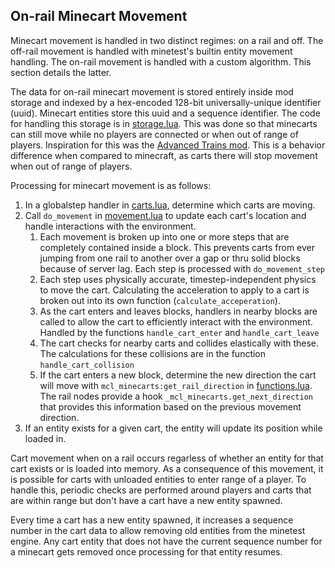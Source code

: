 
## On-rail Minecart Movement

Minecart movement is handled in two distinct regimes: on a rail and off. The
off-rail movement is handled with minetest's builtin entity movement handling.
The on-rail movement is handled with a custom algorithm. This section details
the latter.

The data for on-rail minecart movement is stored entirely inside mod storage
and indexed by a hex-encoded 128-bit universally-unique identifier (uuid). Minecart
entities store this uuid and a sequence identifier. The code for handling this
storage is in [storage.lua](./storage.lua). This was done so that minecarts can
still move while no players are connected or when out of range of players. Inspiration
for this was the [Advanced Trains mod](http://advtrains.de/). This is a behavior difference
when compared to minecraft, as carts there will stop movement when out of range of
players.

Processing for minecart movement is as follows:
1. In a globalstep handler in [carts.lua](./carts.lua), determine which carts are
   moving.
2. Call `do_movement` in [movement.lua](./movement.lua) to update
   each cart's location and handle interactions with the environment.
   1. Each movement is broken up into one or more steps that are completely
      contained inside a block. This prevents carts from ever jumping from
      one rail to another over a gap or thru solid blocks because of server
      lag. Each step is processed with `do_movement_step`
   2. Each step uses physically accurate, timestep-independent physics
      to move the cart. Calculating the acceleration to apply to a cart
      is broken out into its own function (`calculate_acceperation`).
   3. As the cart enters and leaves blocks, handlers in nearby blocks are called
      to allow the cart to efficiently interact with the environment. Handled by
      the functions `handle_cart_enter` and `handle_cart_leave`
   4. The cart checks for nearby carts and collides elastically with these. The
      calculations for these collisions are in the function `handle_cart_collision`
   5. If the cart enters a new block, determine the new direction the cart will
      move with `mcl_minecarts:get_rail_direction` in [functions.lua](./functions.lua).
      The rail nodes provide a hook `_mcl_minecarts.get_next_direction` that
      provides this information based on the previous movement direction.
3. If an entity exists for a given cart, the entity will update its position
   while loaded in.

Cart movement when on a rail occurs regarless of whether an entity for that
cart exists or is loaded into memory. As a consequence of this movement, it
is possible for carts with unloaded entities to enter range of a player.
To handle this, periodic checks are performed around players and carts that
are within range but don't have a cart have a new entity spawned.

Every time a cart has a new entity spawned, it increases a sequence number in
the cart data to allow removing old entities from the minetest engine. Any cart
entity that does not have the current sequence number for a minecart gets removed
once processing for that entity resumes.

